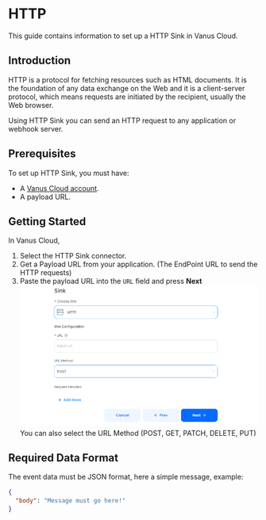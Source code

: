 # HTTP

This guide contains information to set up a HTTP Sink in Vanus Cloud.

## Introduction

HTTP is a protocol for fetching resources such as HTML documents. It is the foundation of any data exchange on the Web and it is a client-server protocol, which means requests are initiated by the recipient, usually the Web browser.

Using HTTP Sink you can send an HTTP request to any application or webhook server.

## Prerequisites

To set up HTTP Sink, you must have:

- A [Vanus Cloud account](https://cloud.vanus.ai).
- A payload URL.

## Getting Started

In Vanus Cloud,

1. Select the HTTP Sink connector.
2. Get a Payload URL from your application. (The EndPoint URL to send the HTTP requests)
3. Paste the payload URL into the `URL` field and press **Next**
![](images/http.png)
You can also select the URL Method (POST, GET, PATCH, DELETE, PUT)

## Required Data Format

The event data must be JSON format, here a simple message, example:

```json
{
  "body": "Message must go here!"
}
```
